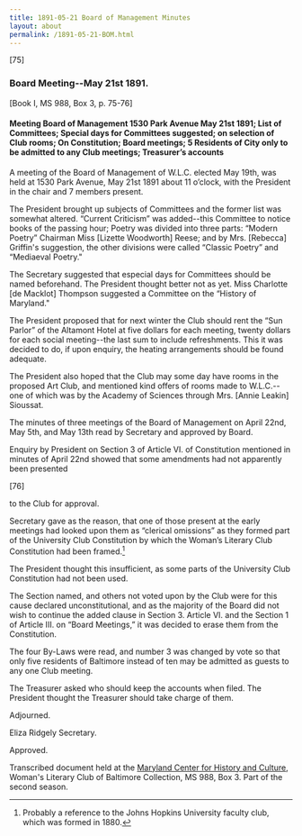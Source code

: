 ```yaml
---
title: 1891-05-21 Board of Management Minutes
layout: about
permalink: /1891-05-21-BOM.html
---
```

[75]

### Board Meeting--May 21st 1891.
[Book I, MS 988, Box 3, p. 75-76]

#### Meeting Board of Management 1530 Park Avenue May 21st 1891; List of Committees; Special days for Committees suggested; on selection of Club rooms; On Constitution; Board meetings; 5 Residents of City only to be admitted to any Club meetings; Treasurer’s accounts

A meeting of the Board of Management of W.L.C. elected May 19th, was held at 1530 Park Avenue, May 21st 1891 about 11 o’clock, with the President in the chair and 7 members present.

The President brought up subjects of Committees and the former list was somewhat altered. “Current Criticism” was added--this Committee to notice books of the passing hour; Poetry was divided into three parts: “Modern Poetry” Chairman Miss [Lizette Woodworth] Reese; and by Mrs. [Rebecca] Griffin's suggestion, the other divisions were called “Classic Poetry” and “Mediaeval Poetry."

The Secretary suggested that especial days for Committees should be named beforehand. The President thought better not as yet. Miss Charlotte [de Macklot] Thompson suggested a Committee on the “History of Maryland."

The President proposed that for next winter the Club should rent the “Sun Parlor” of the Altamont Hotel at five dollars for each meeting, twenty dollars for each social meeting--the last sum to include refreshments. This it was decided to do, if upon enquiry, the heating arrangements should be found adequate.

The President also hoped that the Club may some day have rooms in the proposed Art Club, and mentioned kind offers of rooms made to W.L.C.--one of which was by the Academy of Sciences through Mrs. [Annie Leakin] Sioussat.

The minutes of three meetings of the Board of Management on April 22nd, May 5th, and May 13th read by Secretary and approved by Board.

Enquiry by President on Section 3 of Article VI. of Constitution mentioned in minutes of April 22nd showed that some amendments had not apparently been presented

[76]

to the Club for approval.

Secretary gave as the reason, that one of those present at the early meetings had looked upon them as “clerical omissions” as they formed part of the University Club Constitution by which the Woman’s Literary Club Constitution had been framed.[^JHU]
[^JHU]: Probably a reference to the Johns Hopkins University faculty club, which was formed in 1880.

The President thought this insufficient, as some parts of the University Club Constitution had not been used.

The Section named, and others not voted upon by the Club were for this cause declared unconstitutional, and as the majority of the Board did not wish to continue the added clause in Section 3. Article VI. and the Section 1 of Article III. on “Board Meetings,” it was decided to erase them from the Constitution.

The four By-Laws were read, and number 3 was changed by vote so that only five residents of Baltimore instead of ten may be admitted as guests to any one Club meeting.

The Treasurer asked who should keep the accounts when filed. The President thought the Treasurer should take charge of them.

Adjourned.

Eliza Ridgely
Secretary.

Approved.

Transcribed document held at the [Maryland Center for History and Culture](http://mdhs.org/), Woman's Literary Club of Baltimore Collection, MS 988, Box 3. Part of the second season.